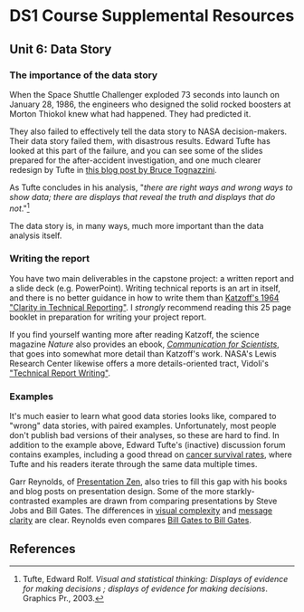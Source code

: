 <style scoped> @import url("rmd_doc_suffix.css"); </style>
# DS1 Course Supplemental Resources

## Unit 6: Data Story

### The importance of the data story

When the Space Shuttle Challenger exploded 73 seconds into launch on January 28, 1986, the engineers who designed the solid rocked boosters at Morton Thiokol knew what had happened. They had predicted it.

They also failed to effectively tell the data story to NASA decision-makers. Their data story failed them, with disastrous results. Edward Tufte has looked at this part of the failure, and you can see some of the slides prepared for the after-accident investigation, and one much clearer redesign by Tufte in [this blog post by Bruce Tognazzini](http://www.asktog.com/books/challengerExerpt.html).

As Tufte concludes in his analysis, "_there are right ways and wrong ways to show data; there are displays that reveal the truth and displays that do not_."[^1]

The data story is, in many ways, much more important than the data analysis itself.

### Writing the report

You have two main deliverables in the capstone project: a written report and a slide deck (e.g. PowerPoint). Writing technical reports is an art in itself, and there is no better guidance in how to write them than [Katzoff's 1964 "Clarity in Technical Reporting"](https://ocw.mit.edu/courses/media-arts-and-sciences/mas-111-introduction-to-doing-research-in-media-arts-and-sciences-spring-2011/readings/MITMAS_111S11_read_ses5.pdf). I _strongly_ recommend reading this 25 page booklet in preparation for writing your project report.

If you find yourself wanting more after reading Katzoff, the science magazine *Nature* also provides an ebook, [_Communication for Scientists_](https://www.nature.com/scitable/ebooks/english-communication-for-scientists-14053993/contents), that goes into somewhat more detail than Katzoff's work. NASA's Lewis Research Center likewise offers a more details-oriented tract, Vidoli's ["Technical Report Writing"](https://ntrs.nasa.gov/archive/nasa/casi.ntrs.nasa.gov/19930013813.pdf).

### Examples

It's much easier to learn what good data stories looks like, compared to "wrong" data stories, with paired examples. Unfortunately, most people don't publish bad versions of their analyses, so these are hard to find. In addition to the example above, Edward Tufte's (inactive) discussion forum contains examples, including a good thread on [cancer survival rates](https://www.edwardtufte.com/bboard/q-and-a-fetch-msg?msg_id=0000Jr&topic_id=1&topic=Ask+E%2eT%2e), where Tufte and his readers iterate through the same data multiple times.

Garr Reynolds, of [Presentation Zen](http://www.presentationzen.com), also tries to fill this gap with his books and blog posts on presentation design. Some of the more starkly-contrasted examples are drawn from comparing presentations by Steve Jobs and Bill Gates. The differences in [visual complexity](http://www.presentationzen.com/presentationzen/2005/11/the_zen_estheti.html) and [message clarity](http://www.presentationzen.com/presentationzen/2007/09/steve-bill-redu.html) are clear. Reynolds even compares [Bill Gates to Bill Gates](http://www.presentationzen.com/presentationzen/2010/08/the-naked-transformation-of-bill-gates-the-presenter.html).


## References

[^1]: Tufte, Edward Rolf. *Visual and statistical thinking: Displays of evidence for making decisions ; displays of evidence for making decisions*. Graphics Pr., 2003.